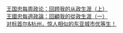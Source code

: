   
[王国忠每周政论：回顾我的从政生涯（上）](http://www.dianyue.me/archives/874/35q3jrfj9v28cp35/)  
[王國忠每週政論：回顧我的從政生涯（一）](http://www.dianyue.me/archives/862/jqsn6fsomrey1ztz/)  
[对标首尔&amp;杭州，惊人相似的东亚城市优等生！](http://www.dianyue.me/archives/266/tconng85fl01gp59/)